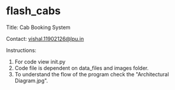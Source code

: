 # flash_cabs

Title: Cab Booking System

Contact: vishal.11902126@lpu.in

Instructions:
1. For code view init.py
2. Code file is dependent on data_files and images folder.
3. To understand the flow of the program check the "Architectural Diagram.jpg".
